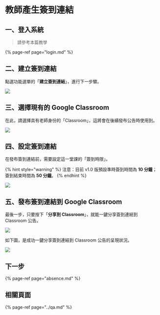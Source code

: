 # 教師產生簽到連結

## 一、登入系統

> 請參考本篇教學

{% page-ref page="login.md" %}

## 二、建立簽到連結

點選功能選單的「**建立簽到連結**」，進行下一步驟。

![](https://i.imgur.com/HbX1kb0.png)

## 三、選擇現有的 Google Classroom

在此，請選擇具有老師身份的「Classroom」，這將會在後續發布公告時使用到。

![](https://i.imgur.com/TcKalw6.png)

## 四、設定簽到連結

在發布簽到連結前，需要設定這一堂課的「簽到時限」。

{% hint style="warning" %}
注意：目前 v1.0 版預設準時簽到時間為 **10 分鐘**；簽到結束時間為 **50 分鐘**。
{% endhint %}

![](https://i.imgur.com/GYLGG36.png)

## 五、發布簽到連結到 Google Classroom

最後一步，只要按下「**分享到 Classroom**」，就能一鍵分享簽到連結到 Classroom 公告。

![](https://i.imgur.com/LSEwIwf.png)

如下圖，是成功一鍵分享簽到連結到 Classroom 公告的呈現狀況。

![](https://i.imgur.com/9U1E01k.png)

## 下一步

{% page-ref page="absence.md" %}

## 相關頁面

{% page-ref page="../qa.md" %}

